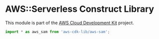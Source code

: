 # AWS::Serverless Construct Library


This module is part of the [AWS Cloud Development Kit](https://github.com/aws/aws-cdk) project.

```ts nofixture
import * as aws_sam from 'aws-cdk-lib/aws-sam';
```

